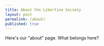 ```yaml
---
title: About the Libertine Society
layout: post
permalink: /about/
published: true
---
```


Here's our "about" page. What belongs here?
